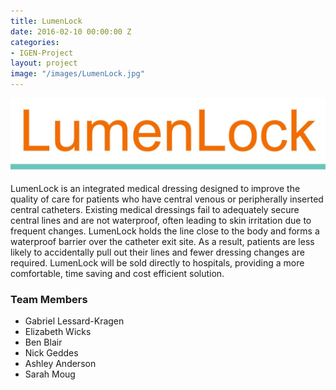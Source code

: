 ```yaml
---
title: LumenLock
date: 2016-02-10 00:00:00 Z
categories:
- IGEN-Project
layout: project
image: "/images/LumenLock.jpg"
---
```


<img class="img-responsive" src="/images/LumenLock.jpg">

<p>LumenLock is an integrated medical dressing designed to improve the quality of care for patients who have central venous or peripherally inserted central catheters. Existing medical dressings fail to adequately secure central lines and are not waterproof, often leading to skin irritation due to frequent changes. LumenLock holds the line close to the body and forms a waterproof barrier over the catheter exit site. As a result, patients are less likely to accidentally pull out their lines and fewer dressing changes are required. LumenLock will be sold directly to hospitals, providing a more comfortable, time saving and cost efficient solution. </p>

<h3>Team Members</h3>

* Gabriel Lessard-Kragen
* Elizabeth Wicks
* Ben Blair
* Nick Geddes
* Ashley Anderson
* Sarah Moug
